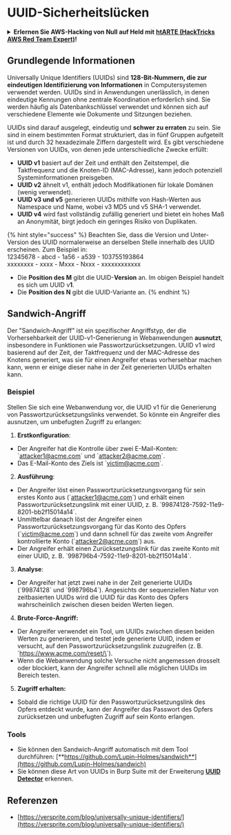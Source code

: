 # UUID-Sicherheitslücken

<details>

<summary><strong>Erlernen Sie AWS-Hacking von Null auf Held mit</strong> <a href="https://training.hacktricks.xyz/courses/arte"><strong>htARTE (HackTricks AWS Red Team Expert)</strong></a><strong>!</strong></summary>

Andere Möglichkeiten, HackTricks zu unterstützen:

* Wenn Sie Ihr **Unternehmen in HackTricks beworben sehen möchten** oder **HackTricks als PDF herunterladen möchten**, überprüfen Sie die [**ABONNEMENTPLÄNE**](https://github.com/sponsors/carlospolop)!
* Holen Sie sich das [**offizielle PEASS & HackTricks-Merchandise**](https://peass.creator-spring.com)
* Entdecken Sie [**The PEASS Family**](https://opensea.io/collection/the-peass-family), unsere Sammlung exklusiver [**NFTs**](https://opensea.io/collection/the-peass-family)
* **Treten Sie der** 💬 [**Discord-Gruppe**](https://discord.gg/hRep4RUj7f) oder der [**Telegramm-Gruppe**](https://t.me/peass) bei oder **folgen** Sie uns auf **Twitter** 🐦 [**@carlospolopm**](https://twitter.com/hacktricks\_live)**.**
* **Teilen Sie Ihre Hacking-Tricks, indem Sie PRs an die** [**HackTricks**](https://github.com/carlospolop/hacktricks) und [**HackTricks Cloud**](https://github.com/carlospolop/hacktricks-cloud) GitHub-Repositorys einreichen.

</details>

## Grundlegende Informationen

Universally Unique Identifiers (UUIDs) sind **128-Bit-Nummern, die zur eindeutigen Identifizierung von Informationen** in Computersystemen verwendet werden. UUIDs sind in Anwendungen unerlässlich, in denen eindeutige Kennungen ohne zentrale Koordination erforderlich sind. Sie werden häufig als Datenbankschlüssel verwendet und können sich auf verschiedene Elemente wie Dokumente und Sitzungen beziehen.

UUIDs sind darauf ausgelegt, eindeutig und **schwer zu erraten** zu sein. Sie sind in einem bestimmten Format strukturiert, das in fünf Gruppen aufgeteilt ist und durch 32 hexadezimale Ziffern dargestellt wird. Es gibt verschiedene Versionen von UUIDs, von denen jede unterschiedliche Zwecke erfüllt:

* **UUID v1** basiert auf der Zeit und enthält den Zeitstempel, die Taktfrequenz und die Knoten-ID (MAC-Adresse), kann jedoch potenziell Systeminformationen preisgeben.
* **UUID v2** ähnelt v1, enthält jedoch Modifikationen für lokale Domänen (wenig verwendet).
* **UUID v3 und v5** generieren UUIDs mithilfe von Hash-Werten aus Namespace und Name, wobei v3 MD5 und v5 SHA-1 verwendet.
* **UUID v4** wird fast vollständig zufällig generiert und bietet ein hohes Maß an Anonymität, birgt jedoch ein geringes Risiko von Duplikaten.

{% hint style="success" %}
Beachten Sie, dass die Version und Unter-Version des UUID normalerweise an derselben Stelle innerhalb des UUID erscheinen. Zum Beispiel in:\
12345678 - abcd - 1a56 - a539 - 103755193864\
xxxxxxxx  - xxxx - Mxxx - Nxxx - xxxxxxxxxxxx

* Die **Position des M** gibt die UUID-**Version** an. Im obigen Beispiel handelt es sich um UUID v**1**.
* Die **Position des N** gibt die UUID-Variante an.
{% endhint %}

## Sandwich-Angriff

Der "Sandwich-Angriff" ist ein spezifischer Angriffstyp, der die Vorhersehbarkeit der UUID-v1-Generierung in Webanwendungen **ausnutzt**, insbesondere in Funktionen wie Passwortzurücksetzungen. UUID v1 wird basierend auf der Zeit, der Taktfrequenz und der MAC-Adresse des Knotens generiert, was sie für einen Angreifer etwas vorhersehbar machen kann, wenn er einige dieser nahe in der Zeit generierten UUIDs erhalten kann.

### Beispiel

Stellen Sie sich eine Webanwendung vor, die UUID v1 für die Generierung von Passwortzurücksetzungslinks verwendet. So könnte ein Angreifer dies ausnutzen, um unbefugten Zugriff zu erlangen:

1. **Erstkonfiguration**:

* Der Angreifer hat die Kontrolle über zwei E-Mail-Konten: \`attacker1@acme.com\` und \`attacker2@acme.com\`.
* Das E-Mail-Konto des Ziels ist \`victim@acme.com\`.

2. **Ausführung**:

* Der Angreifer löst einen Passwortzurücksetzungsvorgang für sein erstes Konto aus (\`attacker1@acme.com\`) und erhält einen Passwortzurücksetzungslink mit einer UUID, z. B. \`99874128-7592-11e9-8201-bb2f15014a14\`.
* Unmittelbar danach löst der Angreifer einen Passwortzurücksetzungsvorgang für das Konto des Opfers (\`victim@acme.com\`) und dann schnell für das zweite vom Angreifer kontrollierte Konto (\`attacker2@acme.com\`) aus.
* Der Angreifer erhält einen Zurücksetzungslink für das zweite Konto mit einer UUID, z. B. \`998796b4-7592-11e9-8201-bb2f15014a14\`.

3. **Analyse**:

* Der Angreifer hat jetzt zwei nahe in der Zeit generierte UUIDs (\`99874128\` und \`998796b4\`). Angesichts der sequenziellen Natur von zeitbasierten UUIDs wird die UUID für das Konto des Opfers wahrscheinlich zwischen diesen beiden Werten liegen.

4. **Brute-Force-Angriff:**

* Der Angreifer verwendet ein Tool, um UUIDs zwischen diesen beiden Werten zu generieren, und testet jede generierte UUID, indem er versucht, auf den Passwortzurücksetzungslink zuzugreifen (z. B. \`https://www.acme.com/reset/\<generierte-UUID>\`).
* Wenn die Webanwendung solche Versuche nicht angemessen drosselt oder blockiert, kann der Angreifer schnell alle möglichen UUIDs im Bereich testen.

5. **Zugriff erhalten:**

* Sobald die richtige UUID für den Passwortzurücksetzungslink des Opfers entdeckt wurde, kann der Angreifer das Passwort des Opfers zurücksetzen und unbefugten Zugriff auf sein Konto erlangen.

### Tools

* Sie können den Sandwich-Angriff automatisch mit dem Tool durchführen: [**https://github.com/Lupin-Holmes/sandwich**](https://github.com/Lupin-Holmes/sandwich)
* Sie können diese Art von UUIDs in Burp Suite mit der Erweiterung [**UUID Detector**](https://portswigger.net/bappstore/65f32f209a72480ea5f1a0dac4f38248) erkennen.

## Referenzen

* [https://versprite.com/blog/universally-unique-identifiers/](https://versprite.com/blog/universally-unique-identifiers/)
